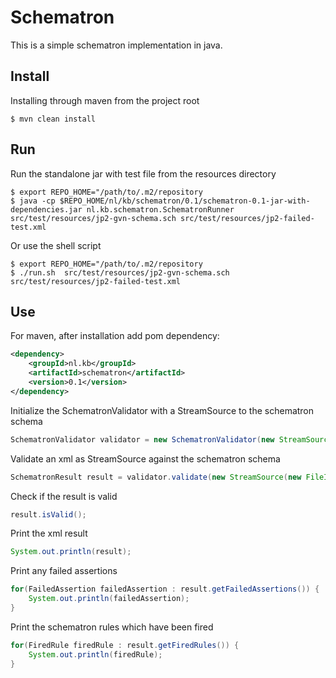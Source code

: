 # Schematron


This is a simple schematron implementation in java.

## Install

Installing through maven from the project root

	$ mvn clean install

## Run

Run the standalone jar with test file from the resources directory

```
$ export REPO_HOME="/path/to/.m2/repository
$ java -cp $REPO_HOME/nl/kb/schematron/0.1/schematron-0.1-jar-with-dependencies.jar nl.kb.schematron.SchematronRunner src/test/resources/jp2-gvn-schema.sch src/test/resources/jp2-failed-test.xml
```

Or use the shell script

```
$ export REPO_HOME="/path/to/.m2/repository
$ ./run.sh  src/test/resources/jp2-gvn-schema.sch src/test/resources/jp2-failed-test.xml
```

## Use

For maven, after installation add pom dependency:

```xml
<dependency>
	<groupId>nl.kb</groupId>
	<artifactId>schematron</artifactId>
	<version>0.1</version>
</dependency>
```

Initialize the SchematronValidator with a StreamSource to the schematron schema

```java
SchematronValidator validator = new SchematronValidator(new StreamSource(new FileInputStream("path/to/schema.sch")));
```

Validate an xml as StreamSource against the schematron schema

```java
SchematronResult result = validator.validate(new StreamSource(new FileInputStream("path/to/file.xml")));
```

Check if the result is valid

```java
result.isValid();
```

Print the xml result

```java
System.out.println(result);
```

Print any failed assertions

```java
for(FailedAssertion failedAssertion : result.getFailedAssertions()) {
	System.out.println(failedAssertion);
}
```

Print the schematron rules which have been fired

```java
for(FiredRule firedRule : result.getFiredRules()) {
	System.out.println(firedRule);
}
```
